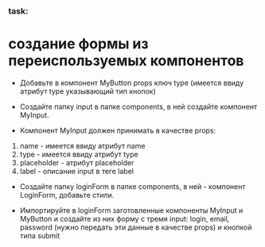 ### task:

# создание формы из переиспользуемых компонентов

- Добавьте в компонент MyButton props ключ type (имеется ввиду атрибут type указывающий тип кнопок)

- Создайте папку input в папке components, в ней создайте компонент MyInput.

- Компонент MyInput должен принимать в качестве props:

1. name - имеется ввиду атрибут name
2. type - имеется ввиду атрибут type
3. placeholder - атрибут placeholder
4. label - описание input в теге label

- Создайте папку loginForm в папке components, в ней - компонент LoginForm, добавьте стили.

- Импортируйте в loginForm заготовленные компоненты MyInput и MyButton и создайте из них форму с тремя input: login, email, password (нужно передать эти данные в качестве props) и кнопкой типа submit
